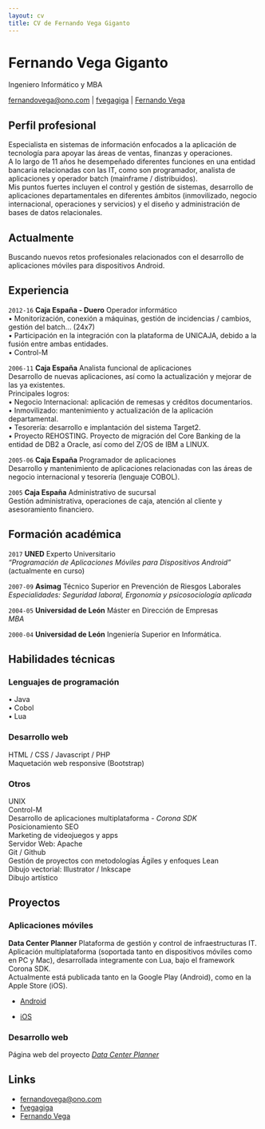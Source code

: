 ```yaml
---
layout: cv
title: CV de Fernando Vega Giganto
---
```

# Fernando Vega Giganto
Ingeniero Informático y MBA

<div id="webaddress">
<i class="fa fa-envelope"></i><a href="mailto:fernandovega@ono.com"> fernandovega@ono.com</a>
|
<i class="fa fa-github"></i> <a target="_blank" href="http://github.com/fvegagiga"> fvegagiga</a>
|
<i class="fa fa-linkedin"></i> <a target="_blank" href="https://es.linkedin.com/in/fvegagig"> Fernando Vega</a>
</div>


## Perfil profesional

Especialista en sistemas de información enfocados a la aplicación de tecnología para apoyar las áreas
de ventas, finanzas y operaciones.  
A lo largo de 11 años he desempeñado diferentes funciones en una entidad bancaria relacionadas con
las IT, como son programador, analista de aplicaciones y operador batch (mainframe / distribuidos).  
Mis puntos fuertes incluyen el control y gestión de sistemas, desarrollo de aplicaciones departamentales en diferentes ámbitos (inmovilizado, negocio internacional, operaciones y servicios) y el diseño y administración de bases de datos relacionales. 


## Actualmente

Buscando nuevos retos profesionales relacionados con el desarrollo de aplicaciones móviles para
dispositivos Android.



## Experiencia

`2012-16` 
__Caja España - Duero__ Operador informático  
• Monitorización, conexión a máquinas, gestión de incidencias / cambios, gestión del batch... (24x7)  
• Participación en la integración con la plataforma de UNICAJA, debido a la fusión entre ambas entidades.  
• Control-M  

`2006-11`
__Caja España__ Analista funcional de aplicaciones  
Desarrollo de nuevas aplicaciones, así como la actualización y mejorar de las ya existentes.  
Principales logros:  
• Negocio Internacional: aplicación de remesas y créditos documentarios.  
• Inmovilizado: mantenimiento y actualización de la aplicación departamental.  
• Tesorería: desarrollo e implantación del sistema Target2.  
• Proyecto REHOSTING. Proyecto de migración del Core Banking de la entidad de DB2 a Oracle, así
como del Z/OS de IBM a LINUX.  

`2005-06`
__Caja España__ Programador de aplicaciones  
Desarrollo y mantenimiento de aplicaciones relacionadas con las áreas de negocio internacional y tesorería
(lenguaje COBOL).

`2005`
__Caja España__ Administrativo de sucursal  
Gestión administrativa, operaciones de caja, atención al cliente y asesoramiento financiero.  


## Formación académica

`2017`
__UNED__ Experto Universitario  
*“Programación de Aplicaciones Móviles para Dispositivos Android”*  
(actualmente en curso)

`2007-09`
__Asimag__ Técnico Superior en Prevención de Riesgos Laborales  
*Especialidades: Seguridad laboral, Ergonomía y psicosociología aplicada*

`2004-05`
__Universidad de León__ Máster en Dirección de Empresas  
*MBA*

`2000-04`
__Universidad de León__ Ingeniería Superior en Informática.

## Habilidades técnicas

### Lenguajes de programación ###  
• Java <a class="fa fa-file-o" target="_blank" href="java.html"></a><br/>
• Cobol  
• Lua    

### Desarrollo web ###  
HTML / CSS / Javascript / PHP <a class="fa fa-file-o" target="_blank" href="phptitles.html"></a>  
Maquetación web responsive (Bootstrap)  

### Otros ###  
UNIX  
Control-M  
Desarrollo de aplicaciones multiplataforma - *Corona SDK*  
Posicionamiento SEO <a class="fa fa-file-o" target="_blank" href="seo.html"></a><br />
Marketing de videojuegos y apps <a class="fa fa-file-o" target="_blank" href="marketingapps.html"></a><br /> 
Servidor Web: Apache  <a class="fa fa-file-o" target="_blank" href="http://www.digitallearning.es/certificados/477435141820c920.html"></a><br />
Git / Github    <a class="fa fa-github" target="_blank" style="text-decoration:none" href="http://github.com/fvegagiga"></a><br /> 
Gestión de proyectos con metodologías Ágiles y enfoques Lean  
Dibujo vectorial: Illustrator / Inkscape  <a class="fa fa-file-o" target="_blank" href="illustrator.html"></a><br />
Dibujo artístico <a class="fa fa-picture-o" target="_blank" href="photo-gallery.html"></a><br />  


## Proyectos

### Aplicaciones móviles

__Data Center Planner__ Plataforma de gestión y control de infraestructuras IT.  
Aplicación multiplataforma (soportada tanto en dispositivos móviles como en PC y Mac), desarrollada integramente con Lua, bajo el framework Corona SDK.  
Actualmente está publicada tanto en la Google Play (Android), como en la Apple Store (iOS).  

* <i class="fa fa-android"></i> <a target="_blank" href="https://play.google.com/store/apps/details?id=com.dcpapp.datacenterplanner">Android</a><br />

* <i class="fa fa-apple"></i> <a target="_blank" href="https://itunes.apple.com/us/app/data-center-planner/id1038191777?l=es&ls=1&mt=8">iOS</a><br />


### Desarrollo web
Página web del proyecto *<a target="_blank" href="http://dcpapp.com/">Data Center Planner</a><br />*


## Links

* <i class="fa fa-envelope"></i> <a href="mailto:fernandovega@ono.com">fernandovega@ono.com</a><br />
* <i class="fa fa-github"></i> <a target="_blank" href="http://github.com/fvegagiga"> fvegagiga</a><br />
* <i class="fa fa-linkedin"></i> <a target="_blank" href="https://es.linkedin.com/in/fvegagig"> Fernando Vega</a><br />

<!-- ### Footer

Last updated: May 2013 -->
